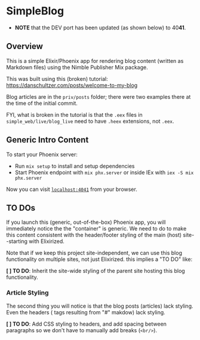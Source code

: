 # SimpleBlog

- **NOTE** that the DEV port has been updated (as shown below) to 40**41**.

## Overview

This is a simple Elixir/Phoenix app for rendering blog content (written as Markdown files) using the Nimble Publisher Mix package.

This was built using this (broken) tutorial: https://danschultzer.com/posts/welcome-to-my-blog

Blog articles are in the `priv/posts` folder; there were two examples there at the time of the initial commit. 

FYI, what is broken in the tutorial is that the `.eex` files in `simple_web/live/blog_live` need to have `.heex` extensions, not `.eex`.

## Generic Intro Content

To start your Phoenix server:

  * Run `mix setup` to install and setup dependencies
  * Start Phoenix endpoint with `mix phx.server` or inside IEx with `iex -S mix phx.server`

Now you can visit [`localhost:4041`](http://localhost:4041) from your browser.

## TO DOs

If you launch this (generic, out-of-the-box) Phoenix app, you will immediately notice the the "container" is generic. We need to do <something> to make this content consistent with the header/footer styling of the main (host) site--starting with Elixirized.

Note that if we keep this project site-independent, we can use this blog functionality on multiple sites, not just Elixirized. this implies a "TO DO" like:

**[ ] TO DO**: Inherit the site-wide styling of the parent site hosting this blog functionality.

### Article Styling

The second thing you will notice is that the blog posts (articles) lack styling. Even the headers (<h> tags resulting from "#" makdow) lack styling.

**[ ] TO DO**: Add CSS styling to headers, and add spacing between paragraphs so we don't have to manually add breaks (`<br/>`).
